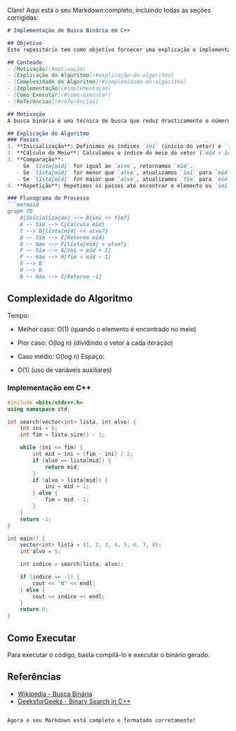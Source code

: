 Claro! Aqui está o seu Markdown completo, incluindo todas as seções corrigidas:

```markdown
# Implementação de Busca Binária em C++

## Objetivo
Este repositório tem como objetivo fornecer uma explicação e implementação prática de um algoritmo de busca binária em C++. A busca binária é um algoritmo eficiente para encontrar um elemento específico em um vetor ordenado.

## Conteúdo
- [Motivação](#motivação)
- [Explicação do Algoritmo](#explicação-do-algoritmo)
- [Complexidade do Algoritmo](#complexidade-do-algoritmo)
- [Implementação](#implementação)
- [Como Executar](#como-executar)
- [Referências](#referências)

## Motivação
A busca binária é uma técnica de busca que reduz drasticamente o número de comparações necessárias para encontrar um elemento, comparada à busca linear. Ela é especialmente útil para vetores ordenados, tornando-se uma ferramenta essencial para programadores que buscam eficiência.

## Explicação do Algoritmo
### Passos
1. **Inicialização**: Definimos os índices `ini` (início do vetor) e `fim` (fim do vetor).
2. **Cálculo do Meio**: Calculamos o índice do meio do vetor (`mid = ini + (fim - ini) / 2`).
3. **Comparação**:
   - Se `lista[mid]` for igual ao `alvo`, retornamos `mid`.
   - Se `lista[mid]` for menor que `alvo`, atualizamos `ini` para `mid + 1` (descartando a metade inferior).
   - Se `lista[mid]` for maior que `alvo`, atualizamos `fim` para `mid - 1` (descartando a metade superior).
4. **Repetição**: Repetimos os passos até encontrar o elemento ou `ini` ser maior que `fim`.

### Fluxograma do Processo
```mermaid
graph TD
    A[Inicialização] --> B{ini <= fim?}
    B -- Sim --> C[Calcula mid]
    C --> D{lista[mid] == alvo?}
    D -- Sim --> E[Retorna mid]
    D -- Não --> F{lista[mid] < alvo?}
    F -- Sim --> G[ini = mid + 1]
    F -- Não --> H[fim = mid - 1]
    G --> B
    H --> B
    B -- Não --> I[Retorna -1]
```

## Complexidade do Algoritmo
Tempo:

- Melhor caso: O(1) (quando o elemento é encontrado no meio)
- Pior caso: O(log n) (dividindo o vetor a cada iteração)
- Caso médio: O(log n)
Espaço:

- O(1) (uso de variáveis auxiliares)

### Implementação em C++
```cpp
#include <bits/stdc++.h>
using namespace std;

int search(vector<int> lista, int alvo) {
    int ini = 0;
    int fim = lista.size() - 1;

    while (ini <= fim) {
        int mid = ini + (fim - ini) / 2;
        if (alvo == lista[mid]) {
            return mid;
        }
        if (alvo > lista[mid]) {
            ini = mid + 1;
        } else {
            fim = mid - 1;
        }
    }
    return -1;
}

int main() {
    vector<int> lista = {1, 2, 3, 4, 5, 6, 7, 8};
    int alvo = 5;

    int indice = search(lista, alvo);

    if (indice == -1) {
        cout << "N" << endl;
    } else {
        cout << indice << endl;
    }
    return 0;
}
```

## Como Executar
Para executar o código, basta compilá-lo e executar o binário gerado.

## Referências
- [Wikipedia - Busca Binária](https://en.wikipedia.org/wiki/Binary_search_algorithm)
- [GeeksforGeeks - Binary Search in C++](https://www.geeksforgeeks.org/binary-search/)
```

Agora o seu Markdown está completo e formatado corretamente!

